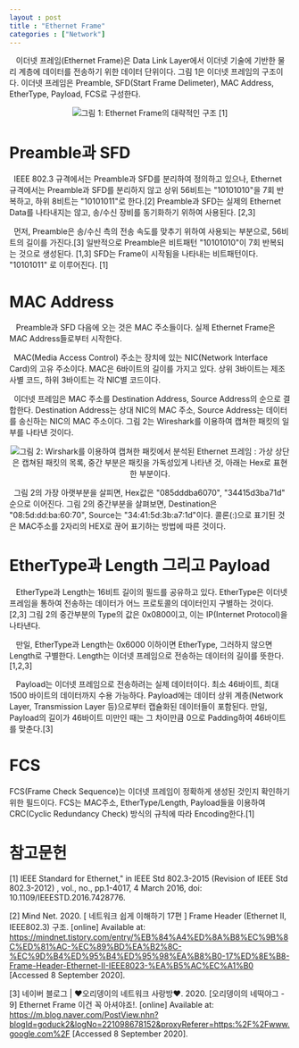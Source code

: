 ```yaml
---
layout : post
title : "Ethernet Frame"
categories : ["Network"]
---
```


&nbsp;&nbsp; 이더넷 프레임(Ethernet Frame)은 Data Link Layer에서 이더넷 기술에 기반한 물리 계층에 데이터를 전송하기 위한 데이터 단위이다. 그림 1은 이더넷 프레임의 구조이다. 이더넷 프레임은 Preamble, SFD(Start Frame Delimeter), MAC Address, EtherType, Payload, FCS로 구성한다. 

<center><img src='https://upload.wikimedia.org/wikipedia/commons/thumb/4/42/Ethernet_frame.svg/1920px-Ethernet_frame.svg.png'>그림 1: Ethernet Frame의 대략적인 구조 [1]</img></center>

# Preamble과 SFD
&nbsp;&nbsp;IEEE 802.3 규격에서는 Preamble과 SFD를 분리하여 정의하고 있으나, Ethernet 규격에서는 Preamble과 SFD를 분리하지 않고 상위 56비트는 "10101010"을 7회 반복하고, 하위 8비트는 "10101011"로 한다.[2] Preamble과 SFD는 실제의 Ethernet Data를 나타내지는 않고, 송/수신 장비를 동기화하기 위하여 사용된다. [2,3]

&nbsp;&nbsp;먼저, Preamble은 송/수신 측의 전송 속도를 맞추기 위하여 사용되는 부분으로, 56비트의 길이를 가진다.[3] 일반적으로 Preamble은 비트패턴 "10101010"이 7회 반복되는 것으로 생성된다. [1,3]  SFD는 Frame이 시작됨을 나타내는 비트패턴이다. "10101011" 로 이루어진다. [1] 

# MAC Address
&nbsp;&nbsp; Preamble과 SFD 다음에 오는 것은 MAC 주소들이다.  실제 Ethernet Frame은 MAC Address들로부터 시작한다. 

&nbsp;&nbsp;MAC(Media Access Control) 주소는 장치에 있는 NIC(Network Interface Card)의 고유 주소이다. MAC은 6바이트의 길이를 가지고 있다. 상위 3바이트는 제조사별 코드, 하위 3바이트는 각 NIC별 코드이다.

 &nbsp;&nbsp;이더넷 프레임은 MAC 주소를 Destination Address, Source Address의 순으로 결합한다. Destination Address는  상대 NIC의 MAC 주소, Source Address는 데이터를 송신하는 NIC의 MAC 주소이다. 그림 2는 Wireshark를 이용하여 캡쳐한 패킷의 일부를 나타낸 것이다. 

 <center><img src='ethernet_packaet.png'>그림 2: Wirshark를 이용하여 캡쳐한 패킷에서 분석된 Ethernet 프레임 : 가상 상단은 캡쳐된 패킷의 목록, 중간 부분은 패킷을 가독성있게 나타낸 것, 아래는 Hex로 표현한 부분이다.</img></center> 

 &nbsp;&nbsp;그림 2의 가장 아랫부분을 살피면, Hex값은 "085dddba6070", "34415d3ba71d" 순으로 이어진다. 그림 2의 중간부분을 살펴보면, Destination은 "08:5d:dd:ba:60:70", Source는 "34:41:5d:3b:a7:1d"이다. 콜론(:)으로 표기된 것은 MAC주소를 2자리의 HEX로 끊어 표기하는 방법에 따른 것이다.

# EtherType과 Length 그리고 Payload
&nbsp;&nbsp; EtherType과 Length는 16비트 길이의 필드를 공유하고 있다. EtherType은 이더넷 프레임을 통하여 전송하는 데이터가 어느 프로토콜의 데이터인지 구별하는 것이다.[2,3] 그림 2의 중간부분의 Type의 값은 0x0800이고, 이는 IP(Internet Protocol)을 나타낸다.

&nbsp;&nbsp; 만일, EtherType과 Length는 0x6000 이하이면 EtherType, 그러하지 않으면 Length로 구별한다. Length는 이더넷 프레임으로 전송하는 데이터의 길이를 뜻한다.[1,2,3] 

&nbsp;&nbsp; Payload는 이더넷 프레임으로 전송하려는 실제 데이터이다. 최소 46바이트, 최대 1500 바이트의 데이터까지 수용 가능하다. Payload에는 데이터 상위 계층(Network Layer, Transmission Layer 등)으로부터 캡슐화된 데이터들이 포함된다. 만일, Payload의 길이가 46바이트 미만인 때는 그 차이만큼 0으로 Padding하여 46바이트를 맞춘다.[3]

# FCS
FCS(Frame Check Sequence)는 이더넷 프레임이 정확하게 생성된 것인지 확인하기 위한 필드이다. FCS는 MAC주소, EtherType/Length, Payload들을 이용하여 CRC(Cyclic Redundancy Check) 방식의 규칙에 따라 Encoding한다.[1]

# 참고문헌
[1] IEEE Standard for Ethernet," in IEEE Std 802.3-2015 (Revision of IEEE Std 802.3-2012) , vol., no., pp.1-4017, 4 March 2016, doi: 10.1109/IEEESTD.2016.7428776.

[2] Mind Net. 2020. [ 네트워크 쉽게 이해하기 17편 ] Frame Header (Ethernet II, IEEE802.3) 구조. [online] Available at: <https://mindnet.tistory.com/entry/%EB%84%A4%ED%8A%B8%EC%9B%8C%ED%81%AC-%EC%89%BD%EA%B2%8C-%EC%9D%B4%ED%95%B4%ED%95%98%EA%B8%B0-17%ED%8E%B8-Frame-Header-Ethernet-II-IEEE8023-%EA%B5%AC%EC%A1%B0> [Accessed 8 September 2020].

[3] 네이버 블로그 | ♥오리뎅이의 네트워크 사랑방♥. 2020. [오리뎅이의 네떡야그 - 9] Ethernet Frame 이건 꼭 아셔야죠!. [online] Available at: <https://m.blog.naver.com/PostView.nhn?blogId=goduck2&logNo=221098678152&proxyReferer=https:%2F%2Fwww.google.com%2F> [Accessed 8 September 2020].